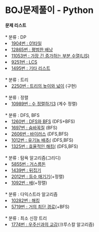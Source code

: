 # BOJ문제풀이 - Python

<h4>문제 리스트</h4>
* 분류 : DP
<li><a href="https://www.acmicpc.net/problem/1904">1904번 : 01타일</a></li>

<li><a href="https://www.acmicpc.net/problem/12865">12865번 : 평범한 배낭</a></li>

<li><a href="https://www.acmicpc.net/problem/11053">11053번 : 가장 긴 증가하는 부분 수열(LIS) </a></li>

<li><a href="https://www.acmicpc.net/problem/9251">9251번 : LCS </a></li>
<li><a href="https://www.acmicpc.net/problem/1495">1495번 : 기타 리스트 </a></li>

<br> 
* 분류 : 트리
<li><a href="https://www.acmicpc.net/problem/2250">2250번 : 트리의 높이와 넓이</a> (구현)</li>

<br>
* 분류 : 정렬
<li><a href="https://www.acmicpc.net/problem/10989">10989번 : 수 정렬하기3</a> (계수 정렬)</li>

<br> 
* 분류 : DFS, BFS
<li><a href="https://www.acmicpc.net/problem/1260">1260번 : DFS와 BFS</a> (DFS+BFS)</li>
<li><a href="https://www.acmicpc.net/problem/1697">1697번 : 숨바꼭질</a> (BFS)</li>
<li><a href="https://www.acmicpc.net/problem/2606">2606번 : 바이러스</a> (DFS,BFS)</li>
<li><a href="https://www.acmicpc.net/problem/1012">1012번 : 유기농 배추(</a> (DFS,BFS)</li>
<li><a href="https://www.acmicpc.net/problem/1325">1325번 : 효율적인 해킹(</a> (DFS,BFS)</li>

<br> 
* 분류 : 탐욕 알고리즘(그리디)
<li><a href="https://www.acmicpc.net/problem/5855">5855번 : 거스름돈</a></li>
<li><a href="https://www.acmicpc.net/problem/1439">1439번 : 뒤집기</a></li>
<li><a href="https://www.acmicpc.net/problem/2012">2012번 : 등수 매기기</a>(+정렬)</li>
<li><a href="https://www.acmicpc.net/problem/2012">1092번 : 배</a>(+정렬)</li>

<br>
* 분류 : 다익스트라 알고리즘
<li><a href="https://www.acmicpc.net/problem/10282">10282번 : 해킹</a></li>
<li><a href="https://www.acmicpc.net/problem/5719">5719번 : 거의 최단 경로</a>(+BFS)</li>

<br>
* 분류 : 최소 신장 트리
<li><a href="https://www.acmicpc.net/problem/1774">1774번 : 우주신과의 교감</a>(크루스칼 알고리즘)</li>